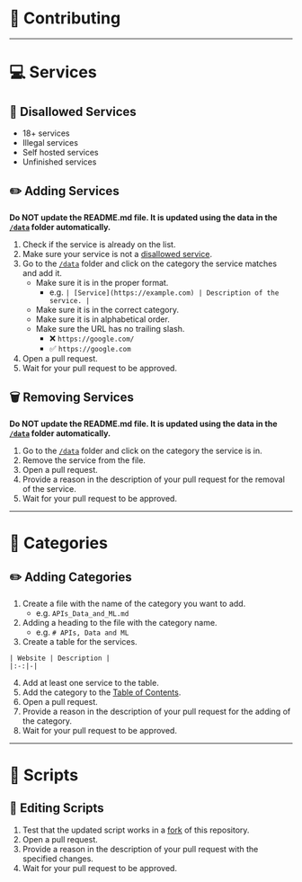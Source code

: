 # 🤝 Contributing

---

# 💻 Services

## 🚫 Disallowed Services
- 18+ services
- Illegal services
- Self hosted services
- Unfinished services

## ✏️ Adding Services
**Do NOT update the README.md file. It is updated using the data in the [`/data`](https://github.com/free-for-life/free-for-life/tree/main/data) folder automatically.**

1. Check if the service is already on the list.
2. Make sure your service is not a [disallowed service](#-disallowed-services).
3. Go to the [`/data`](https://github.com/free-for-life/free-for-life/tree/main/data) folder and click on the category the service matches and add it.
    - Make sure it is in the proper format.
        - e.g. `| [Service](https://example.com) | Description of the service. |`
    - Make sure it is in the correct category.
    - Make sure it is in alphabetical order.
    - Make sure the URL has no trailing slash.
        - ❌ `https://google.com/`
        - ✅ `https://google.com`
4. Open a pull request.
5. Wait for your pull request to be approved.

## 🗑️ Removing Services
**Do NOT update the README.md file. It is updated using the data in the [`/data`](https://github.com/free-for-life/free-for-life/tree/main/data) folder automatically.**

1. Go to the [`/data`](https://github.com/free-for-life/free-for-life/tree/main/data) folder and click on the category the service is in.
2. Remove the service from the file.
3. Open a pull request.
4. Provide a reason in the description of your pull request for the removal of the service.
5. Wait for your pull request to be approved.

---

# 📖 Categories

## ✏️ Adding Categories
1. Create a file with the name of the category you want to add.
    - e.g. `APIs_Data_and_ML.md`
2. Adding a heading to the file with the category name.
    - e.g. `# APIs, Data and ML`
3. Create a table for the services.

```
| Website | Description |
|:-:|-|
```

4. Add at least one service to the table.
5. Add the category to the [Table of Contents](https://github.com/free-for-life/free-for-life/blob/main/data/_start.md).
6. Open a pull request.
7. Provide a reason in the description of your pull request for the adding of the category.
8. Wait for your pull request to be approved.

---

# 📜 Scripts

## 📝 Editing Scripts
1. Test that the updated script works in a [fork](https://github.com/free-for-life/free-for-life/fork) of this repository.
2. Open a pull request.
3. Provide a reason in the description of your pull request with the specified changes.
4. Wait for your pull request to be approved.
